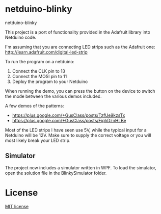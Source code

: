 netduino-blinky
===============

netduino-blinky

This project is a port of functionality provided in the Adafruit library into 
Netduino code. 

I'm assuming that you are connecting LED strips such as the Adafruit one:
http://learn.adafruit.com/digital-led-strip

To run the program on a netduino:

1. Connect the CLK pin to 13
2. Connect the MOSI pin to 11
3. Deploy the program to your Netduino

When running the demo, you can press the button on the device to 
switch the mode between the various demos included.

A few demos of the patterns:

* https://plus.google.com/+GusClass/posts/TzfUe9kzsTx
* https://plus.google.com/+GusClass/posts/FiphDznHLBe

Most of the LED strips I have seen use 5V, while the typical input for a 
Netduino will be 12V. Make sure to supply the correct voltage or you will
most likely break your LED strip.

## Simulator ##

The project now includes a simulator written in WPF. To load the simulator,
open the solution file in the BlinkySimulator folder.

License
=======

[MIT license](http://opensource.org/licenses/MIT)
